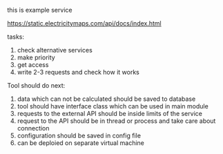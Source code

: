 this is example service

https://static.electricitymaps.com/api/docs/index.html


tasks:
1. check alternative services
1. make priority
1. get access
1. write 2-3 requests and check how it works

Tool should do next:
1. data which can not be calculated should be saved to database
1. tool should have interface class which can be used in main module
1. requests to the external API should be inside limits of the service 
1. request to the API should be in thread or process and take care about connection
1. configuration should be saved in config file
1. can be deploied on separate virtual machine